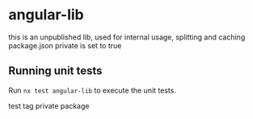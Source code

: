# angular-lib

this is an unpublished lib, used for internal usage, splitting and caching
package.json private is set to true

## Running unit tests

Run `nx test angular-lib` to execute the unit tests.

test tag private package
